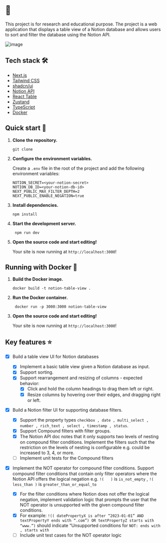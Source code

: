 # 👋

This project is for research and educational purpose. The project is a web application that displays a table view of a Notion database and allows users to sort and filter the database using the Notion API.

![image](https://github.com/user-attachments/assets/379ab7b3-24f9-4cce-a54e-e2710517b86a)

## Tech stack 🛠

- [Next.js](https://nextjs.org/)
- [Tailwind CSS](https://tailwindcss.com/)
- [shadcn/ui](https://ui.shadcn.com/)
- [Notion API](https://developers.notion.com/)
- [React Table](https://react-table.tanstack.com/)
- [Zustand](https://zustand.surge.sh/)
- [TypeScript](https://www.typescriptlang.org/)
- [Docker](https://www.docker.com/)

## Quick start 🚀

1. **Clone the repository.**

   ```shell
   git clone
   ```

2. **Configure the environment variables.**

   Create a `.env` file in the root of the project and add the following environment variables:

   ```shell
   NOTION_SECRET=<your-notion-secret>
   NOTION_DB_ID=<your-notion-db-id>
   NEXT_PUBLIC_MAX_FILTER_DEPTH=2
   NEXT_PUBLIC_ENABLE_NEGATION=true
   ```

3. **Install dependencies.**

   ```shell
   npm install
   ```

4. **Start the development server.**

   ```shell
    npm run dev
   ```

5. **Open the source code and start editing!**

   Your site is now running at `http://localhost:3000`!

## Running with Docker 🐳

1. **Build the Docker image.**

   ```shell
   docker build -t notion-table-view .
   ```

2. **Run the Docker container.**

   ```shell
    docker run -p 3000:3000 notion-table-view
   ```

3. **Open the source code and start editing!**

   Your site is now running at `http://localhost:3000`!

## Key features ⭐

- [x] Build a table view UI for Notion databases

  - [x] Implement a basic table view given a Notion database as input.
  - [x] Support sorting.
  - [x] Support rearrangement and resizing of columns - expected behavior:
    - [x] Click and hold the column headings to drag them left or right.
    - [x] Resize columns by hovering over their edges, and dragging right or left.

- [x] Build a Notion filter UI for supporting database filters.

  - [x] Support the property types `checkbox , date , multi_select , number , rich_text ,
select , timestamp , status`.
  - [x] Support Compound filters with filter groups.
  - [x] The Notion API doc notes that it only supports two levels of nesting on compound filter conditions. Implement the filters such that the restriction on the levels of nesting is configurable e.g. could be increased to 3, 4, or more.
  - [ ] Implement unit tests for the Compound filters

- [x] Implement the NOT operator for compound filter conditions. Support compound filter conditions that contain only filter operators where the Notion API offers the logical negation e.g. `!(   )` is `is_not_empty` , `!( less_than )` is `greater_than_or_equal_to`
  - [x] For the filter conditions where Notion does not offer the logical negation, implement validation logic that prompts the user that the NOT operator is unsupported with the given compound filter conditions.
  - [x] For example: `!(( datePropertyX is after “2023-01-01” AND textPropertyY ends with “.com”) OR textPropertyZ starts with “www.”)` should indicate “Unsupported conditions for `NOT: ends with , starts with`
  - [ ] Include unit test cases for the NOT operator logic
